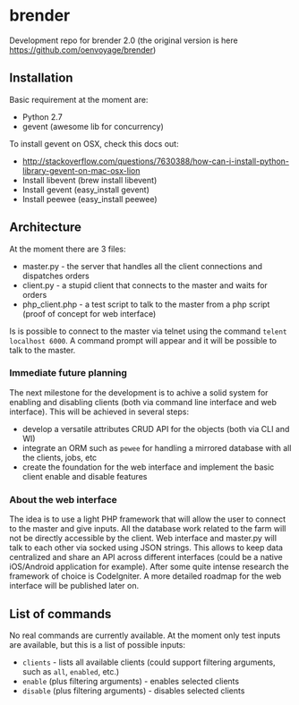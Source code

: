 brender
=======

Development repo for brender 2.0 (the original version is here https://github.com/oenvoyage/brender)

## Installation
Basic requirement at the moment are:
* Python 2.7
* gevent (awesome lib for concurrency)

To install gevent on OSX, check this docs out:
* http://stackoverflow.com/questions/7630388/how-can-i-install-python-library-gevent-on-mac-osx-lion
* Install libevent (brew install libevent)
* Install gevent (easy_install gevent)
* Install peewee (easy_install peewee)

## Architecture
At the moment there are 3 files:
* master.py - the server that handles all the client connections and dispatches orders
* client.py - a stupid client that connects to the master and waits for orders
* php_client.php - a test script to talk to the master from a php script (proof of concept for web interface)

Is is possible to connect to the master via telnet using the command `telent localhost 6000`.
A command prompt will appear and it will be possible to talk to the master.

### Immediate future planning
The next milestone for the development is to achive a solid system for enabling and disabling clients (both via command line interface and web interface). This will be achieved in several steps:
* develop a versatile attributes CRUD API for the objects (both via CLI and WI)
* integrate an ORM such as `pewee` for handling a mirrored database with all the clients, jobs, etc
* create the foundation for the web interface and implement the basic client enable and disable features

### About the web interface
The idea is to use a light PHP framework that will allow the user to connect to the master and give inputs. All the database work related to the farm will not be directly accessible by the client. Web interface and master.py will talk to each other via socked using JSON strings.
This allows to keep data centralized and share an API across different interfaces (could be a native iOS/Android application for example).
After some quite intense research the framework of choice is CodeIgniter. A more detailed roadmap for the web interface will be published later on.

## List of commands
No real commands are currently available. At the moment only test inputs are available, but this is a list of possible inputs:
* `clients` - lists all available clients (could support filtering arguments, such as `all`, `enabled`, etc.)
* `enable` (plus filtering arguments) - enables selected clients
* `disable` (plus filtering arguments) - disables selected clients
